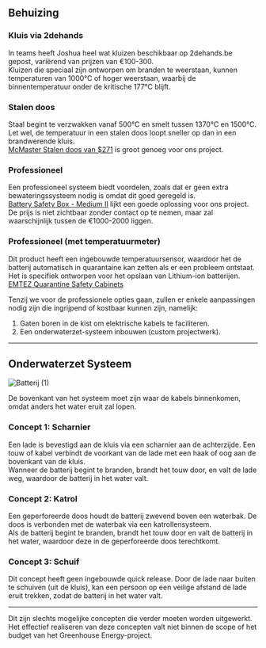 ## Behuizing

### Kluis via 2dehands
In teams heeft Joshua heel wat kluizen beschikbaar op 2dehands.be gepost, variërend van prijzen van €100-300.  
Kluizen die speciaal zijn ontworpen om branden te weerstaan, kunnen temperaturen van 1000°C of hoger weerstaan, waarbij de binnentemperatuur onder de kritische 177°C blijft.

### Stalen doos
Staal begint te verzwakken vanaf 500°C en smelt tussen 1370°C en 1500°C. Let wel, de temperatuur in een stalen doos loopt sneller op dan in een brandwerende kluis.  
[McMaster Stalen doos van $271](https://www.mcmaster.com/products/steel-storage-boxes/chests-5/?s=steel-storage-boxes) is groot genoeg voor ons project.

### Professioneel
Een professioneel systeem biedt voordelen, zoals dat er geen extra bewateringssysteem nodig is omdat dit goed geregeld is.  
[Battery Safety Box - Medium II](https://www.batterysafetybox.com/sizes) lijkt een goede oplossing voor ons project. De prijs is niet zichtbaar zonder contact op te nemen, maar zal waarschijnlijk tussen de €1000-2000 liggen.

### Professioneel (met temperatuurmeter)
Dit product heeft een ingebouwde temperatuursensor, waardoor het de batterij automatisch in quarantaine kan zetten als er een probleem ontstaat.  
Het is specifiek ontworpen voor het opslaan van Lithium-ion batterijen.  
[EMTEZ Quarantine Safety Cabinets](https://www.emtez.be/nl-be/lithium-ion-quarantine-safety-cabinets)

Tenzij we voor de professionele opties gaan, zullen er enkele aanpassingen nodig zijn die ingrijpend of kostbaar kunnen zijn, namelijk:

1. Gaten boren in de kist om elektrische kabels te faciliteren.
2. Een onderwaterzet-systeem inbouwen (custom projectwerk).

---

## Onderwaterzet Systeem

![Batterij (1)](https://github.com/user-attachments/assets/d63c3ffa-bfbf-4881-86a4-fa5df238c3fe)

De bovenkant van het systeem moet zijn waar de kabels binnenkomen, omdat anders het water eruit zal lopen.

### Concept 1: Scharnier
Een lade is bevestigd aan de kluis via een scharnier aan de achterzijde. Een touw of kabel verbindt de voorkant van de lade met een haak of oog aan de bovenkant van de kluis.  
Wanneer de batterij begint te branden, brandt het touw door, en valt de lade weg, waardoor de batterij in het water valt.

### Concept 2: Katrol
Een geperforeerde doos houdt de batterij zwevend boven een waterbak. De doos is verbonden met de waterbak via een katrollensysteem.  
Als de batterij begint te branden, brandt het touw door en valt de batterij in het water, waardoor deze in de geperforeerde doos terechtkomt.

### Concept 3: Schuif
Dit concept heeft geen ingebouwde quick release. Door de lade naar buiten te schuiven (uit de kluis), kan een persoon op een veilige afstand de lade eruit trekken, zodat de batterij in het water valt.

---

Dit zijn slechts mogelijke concepten die verder moeten worden uitgewerkt. Het effectief realiseren van deze concepten valt niet binnen de scope of het budget van het Greenhouse Energy-project.
